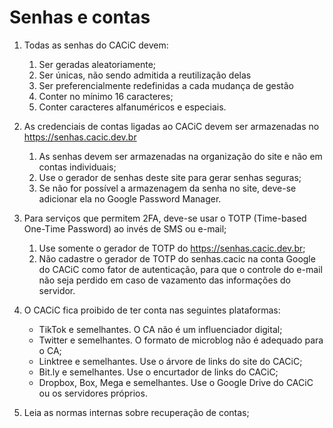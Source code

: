 # Senhas e contas

1. Todas as senhas do CACiC devem:
   1. Ser geradas aleatoriamente;
   1. Ser únicas, não sendo admitida a reutilização delas
   1. Ser preferencialmente redefinidas a cada mudança de gestão
   1. Conter no mínimo 16 caracteres;
   1. Conter caracteres alfanuméricos e especiais.
1. As credenciais de contas ligadas ao CACiC devem ser armazenadas no https://senhas.cacic.dev.br
   1. As senhas devem ser armazenadas na organização do site e não em contas individuais;
   1. Use o gerador de senhas deste site para gerar senhas seguras;
   1. Se não for possível a armazenagem da senha no site, deve-se adicionar ela no Google Password Manager.
1. Para serviços que permitem 2FA, deve-se usar o TOTP (Time-based One-Time Password) ao invés de SMS ou e-mail;

   1. Use somente o gerador de TOTP do https://senhas.cacic.dev.br;
   1. Não cadastre o gerador de TOTP do senhas.cacic na conta Google do CACiC como fator de autenticação, para que o controle do e-mail não seja perdido em caso de vazamento das informações do servidor.

1. O CACiC fica proibido de ter conta nas seguintes plataformas:

   - TikTok e semelhantes. O CA não é um influenciador digital;
   - Twitter e semelhantes. O formato de microblog não é adequado para o CA;
   - Linktree e semelhantes. Use o árvore de links do site do CACiC;
   - Bit.ly e semelhantes. Use o encurtador de links do CACiC;
   - Dropbox, Box, Mega e semelhantes. Use o Google Drive do CACiC ou os servidores próprios.

1. Leia as normas internas sobre recuperação de contas;
